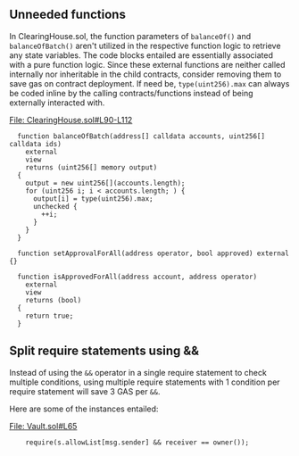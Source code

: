 ## Unneeded functions
In ClearingHouse.sol, the function parameters of `balanceOf()` and `balanceOfBatch()` aren't utilized in the respective function logic to retrieve any state variables. The code blocks entailed are essentially associated with a pure function logic. Since these external functions are neither called internally nor inheritable in the child contracts, consider removing them to save gas on contract deployment. If need be, `type(uint256).max` can always be coded inline by the calling contracts/functions instead of being externally interacted with.

[File: ClearingHouse.sol#L90-L112](https://github.com/code-423n4/2023-01-astaria/blob/main/src/ClearingHouse.sol#L90-L112)

```solidity
  function balanceOfBatch(address[] calldata accounts, uint256[] calldata ids)
    external
    view
    returns (uint256[] memory output)
  {
    output = new uint256[](accounts.length);
    for (uint256 i; i < accounts.length; ) {
      output[i] = type(uint256).max;
      unchecked {
        ++i;
      }
    }
  }

  function setApprovalForAll(address operator, bool approved) external {}

  function isApprovedForAll(address account, address operator)
    external
    view
    returns (bool)
  {
    return true;
  }
```
## Split require statements using &&
Instead of using the `&&` operator in a single require statement to check multiple conditions, using multiple require statements with 1 condition per require statement will save 3 GAS per `&&`.

Here are some of the instances entailed:

[File: Vault.sol#L65](https://github.com/code-423n4/2023-01-astaria/blob/main/src/Vault.sol#L65)

```solidity
    require(s.allowList[msg.sender] && receiver == owner());
```
